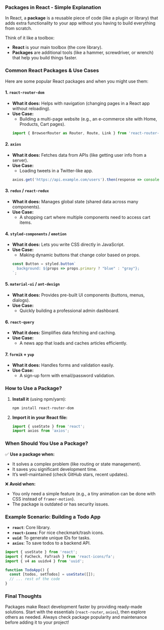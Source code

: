 ### **Packages in React - Simple Explanation**
In React, a **package** is a reusable piece of code (like a plugin or library) that adds extra functionality to your app without you having to build everything from scratch. 

Think of it like a toolbox:
- **React** is your main toolbox (the core library).
- **Packages** are additional tools (like a hammer, screwdriver, or wrench) that help you build things faster.

### **Common React Packages & Use Cases**
Here are some popular React packages and when you might use them:

#### 1. **`react-router-dom`**  
   - **What it does:** Helps with navigation (changing pages in a React app without reloading).  
   - **Use Case:**  
     - Building a multi-page website (e.g., an e-commerce site with Home, Products, Cart pages).  
     ```jsx
     import { BrowserRouter as Router, Route, Link } from 'react-router-dom';
     ```

#### 2. **`axios`**  
   - **What it does:** Fetches data from APIs (like getting user info from a server).  
   - **Use Case:**  
     - Loading tweets in a Twitter-like app.  
     ```jsx
     axios.get('https://api.example.com/users').then(response => console.log(response.data));
     ```

#### 3. **`redux` / `react-redux`**  
   - **What it does:** Manages global state (shared data across many components).  
   - **Use Case:**  
     - A shopping cart where multiple components need to access cart items.  

#### 4. **`styled-components` / `emotion`**  
   - **What it does:** Lets you write CSS directly in JavaScript.  
   - **Use Case:**  
     - Making dynamic buttons that change color based on props.  
     ```jsx
     const Button = styled.button`  
       background: ${props => props.primary ? "blue" : "gray"};  
     `;
     ```

#### 5. **`material-ui` / `ant-design`**  
   - **What it does:** Provides pre-built UI components (buttons, menus, dialogs).  
   - **Use Case:**  
     - Quickly building a professional admin dashboard.  

#### 6. **`react-query`**  
   - **What it does:** Simplifies data fetching and caching.  
   - **Use Case:**  
     - A news app that loads and caches articles efficiently.  

#### 7. **`formik` + `yup`**  
   - **What it does:** Handles forms and validation easily.  
   - **Use Case:**  
     - A sign-up form with email/password validation.  

### **How to Use a Package?**  
1. **Install it** (using npm/yarn):  
   ```bash
   npm install react-router-dom
   ```
2. **Import it in your React file:**  
   ```jsx
   import { useState } from 'react';
   import axios from 'axios';
   ```

### **When Should You Use a Package?**  
✅ **Use a package when:**  
- It solves a complex problem (like routing or state management).  
- It saves you significant development time.  
- It’s well-maintained (check GitHub stars, recent updates).  

❌ **Avoid when:**  
- You only need a simple feature (e.g., a tiny animation can be done with CSS instead of `framer-motion`).  
- The package is outdated or has security issues.  

### **Example Scenario: Building a Todo App**  
- **`react`**: Core library.  
- **`react-icons`**: For nice checkmark/trash icons.  
- **`uuid`**: To generate unique IDs for tasks.  
- **`axios`**: To save todos to a backend API.  

```jsx
import { useState } from 'react';
import { FaCheck, FaTrash } from 'react-icons/fa';
import { v4 as uuidv4 } from 'uuid';

function TodoApp() {
  const [todos, setTodos] = useState([]);
  // ... rest of the code
}
```

### **Final Thoughts**  
Packages make React development faster by providing ready-made solutions. Start with the essentials (`react-router`, `axios`), then explore others as needed. Always check package popularity and maintenance before adding it to your project!

